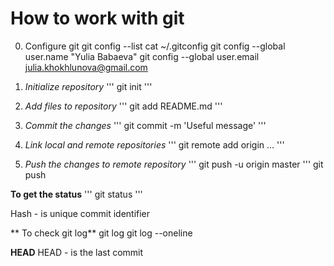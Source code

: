 # **How to work with git**
0. Configure git
 git config --list
 cat ~/.gitconfig
 git config --global user.name "Yulia Babaeva"
 git config --global user.email julia.khokhlunova@gmail.com


1. _Initialize repository_
''' git init
'''
2. _Add files to repository_
''' git add README.md
'''
3. _Commit the changes_
''' git commit -m 'Useful message'
'''
4. _Link local and remote repositories_
'''  git remote add origin ...
'''
5. _Push the changes to remote repository_
''' git push -u origin master
'''
 git push

**To get the status**
''' git status
'''

Hash - is unique commit identifier

** To check git log**
git log
git log --oneline

**HEAD**
HEAD - is the last commit

